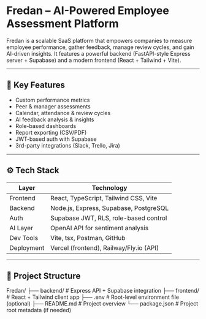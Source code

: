 # Fredan – AI-Powered Employee Assessment Platform

Fredan is a scalable SaaS platform that empowers companies to measure employee performance, gather feedback, manage review cycles, and gain AI-driven insights. It features a powerful backend (FastAPI-style Express server + Supabase) and a modern frontend (React + Tailwind + Vite).

---

## 🧠 Key Features

- Custom performance metrics
- Peer & manager assessments
- Calendar, attendance & review cycles
- AI feedback analysis & insights
- Role-based dashboards
- Report exporting (CSV/PDF)
- JWT-based auth with Supabase
- 3rd-party integrations (Slack, Trello, Jira)

---

## ⚙️ Tech Stack

| Layer      | Technology                            |
|------------|----------------------------------------|
| Frontend   | React, TypeScript, Tailwind CSS, Vite  |
| Backend    | Node.js, Express, Supabase, PostgreSQL |
| Auth       | Supabase JWT, RLS, role-based control  |
| AI Layer   | OpenAI API for sentiment analysis      |
| Dev Tools  | Vite, tsx, Postman, GitHub             |
| Deployment | Vercel (frontend), Railway/Fly.io (API)|

---

## 📂 Project Structure
Fredan/
├── backend/ # Express API + Supabase integration
├── frontend/ # React + Tailwind client app
├── .env # Root-level environment file (optional)
├── README.md # Project overview
└── package.json # Project root metadata (if needed)
